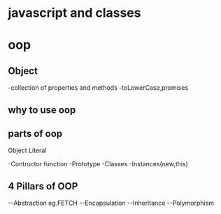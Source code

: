 # javascript and classes

# oop

## Object
-collection of properties and methods
-toLowerCase,promises

## why to use oop

## parts of oop
Object Literal

-Contructor function
-Prototype
-Classes
-Instances(new,this)

## 4 Pillars of OOP
--Abstraction  eg.FETCH
--Encapsulation
--Inheritance
--Polymorphism
